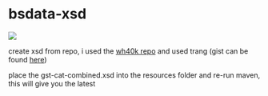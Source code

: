 # bsdata-xsd

![](https://github.com/CloverFox/bsdata-xsd/workflows/Java%20CI/badge.svg)

create xsd from repo, i used the [wh40k repo](https://github.com/BSData/wh40k) and used trang (gist can be found [here](https://gist.github.com/CloverFox/52889a06865d4c568bb9eb69974d9b87))

place the gst-cat-combined.xsd into the resources folder and re-run maven, this will give you the latest
